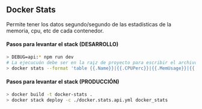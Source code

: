 ## Docker Stats

Permite tener los datos segundo/segundo de las estadísticas de la memoria, cpu, etc de cada contenedor.

#### Pasos para levantar el stack (DESARROLLO)

```sh
> DEBUG=api:* npm run dev
# La ejecucuón debe ser en la raįz de proyecto para escribir el archivo `stats.txt`
> docker stats --format 'table {{.Name}}|{{.CPUPerc}}|{{.MemUsage}}|{{.MemPerc}}|{{.NetIO}}|{{.BlockIO}}|' > ./src/static/stats.txt

```

#### Pasos para levantar el stack (PRODUCCIÓN)

```sh
> docker build -t docker-stats .
> docker stack deploy -c ./docker.stats.api.yml docker_stats

```
